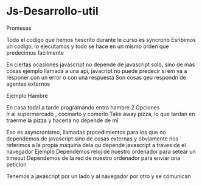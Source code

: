 # Js-Desarrollo-util

Promesas


Todo el codigo que hemos hescrito durante le curso es syncrono
Esribimos un codigo, lo ejecutamos y todo se hace en un mismo orden que predecimos facilmente

En ciertas ocasiones javascript no depende de javascript solo, sino de mas cosas
ejemplo llamada a una api, javacript no puede predecir si em va a responer con un error o con una respuesta
Son cosas qeu respondn de agentes externos

Ejemplo  Hambre

En casa todal a tarde programando entra hambre
2 Opciones  
Ir al supermercado , cocinarlo y comerlo
Take away pizza, lo que tardan en traerme la pizza  y hacerla no depende de mi

Eso es asyncronismo, llamadas procedimientos para los que no dependemos de javascript sino de cosas externas
y obviamente nos referimos a la propia maquina dela qu depende javascript a traves de el navegador 
Ejemplo
Dependemos reloj de nuestro ordenador para setear un timeout
Dependemos de la red de nuestro ordenador para enviar una peticion 

Tenemos a javascript por un lado y al navegador por otro y se comunican

